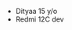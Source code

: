 - Dityaa 15 y/o
- Redmi 12C dev

<!---
FreakyFriday12/FreakyFriday12 is a ✨ special ✨ repository because its `README.md` (this file) appears on your GitHub profile.
You can click the Preview link to take a look at your changes.
--->
